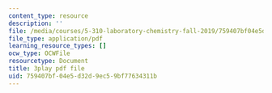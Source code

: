 ```yaml
---
content_type: resource
description: ''
file: /media/courses/5-310-laboratory-chemistry-fall-2019/759407bf04e5d32d9ec59bf77634311b_Ea2YTXJrhkM.pdf
file_type: application/pdf
learning_resource_types: []
ocw_type: OCWFile
resourcetype: Document
title: 3play pdf file
uid: 759407bf-04e5-d32d-9ec5-9bf77634311b
---
```

